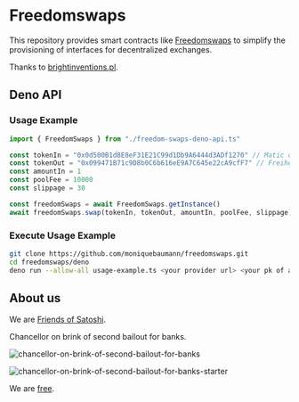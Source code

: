 # Freedomswaps

This repository provides smart contracts like [Freedomswaps](https://polygonscan.com/address/0xA70f5023801F06A6a4C04695E794cf6e2ecCb34F) to simplify the provisioning of interfaces for decentralized exchanges.  

Thanks to [brightinventions.pl](https://brightinventions.pl/blog/single-swap-on-uniswap-v3-with-3-common-mistakes).  


## Deno API
### Usage Example 
```ts 
import { FreedomSwaps } from "./freedom-swaps-deno-api.ts"

const tokenIn = "0x0d500B1d8E8eF31E21C99d1Db9A6444d3ADf1270" // Matic on Polygon POS
const tokenOut = "0x099471B71c9D8b0C6b616eE9A7C645e22cA9cfF7" // Freiheit on Polygon POS
const amountIn = 1
const poolFee = 10000
const slippage = 30

const freedomSwaps = await FreedomSwaps.getInstance()
await freedomSwaps.swap(tokenIn, tokenOut, amountIn, poolFee, slippage)
```

### Execute Usage Example
```sh
git clone https://github.com/moniquebaumann/freedomswaps.git
cd freedomswaps/deno
deno run --allow-all usage-example.ts <your provider url> <your pk of an experimental testwallet>
```

## About us
We are [Friends of Satoshi](https://github.com/moniquebaumann/friends-of-satoshi).  

Chancellor on brink of second bailout for banks.  

![chancellor-on-brink-of-second-bailout-for-banks](https://github.com/moniquebaumann/freedom-cash-bot/assets/160405077/a8fd8989-a8d1-4a9d-9dc1-bd0f24196773)

![chancellor-on-brink-of-second-bailout-for-banks-starter](https://github.com/moniquebaumann/freedom-cash-bot/assets/160405077/1ed00195-9738-45bf-a807-4dff034947ff)  

We are [free](https://polygonscan.com/token/0xb841a4f979f9510760ecf60512e038656e68f459).  
